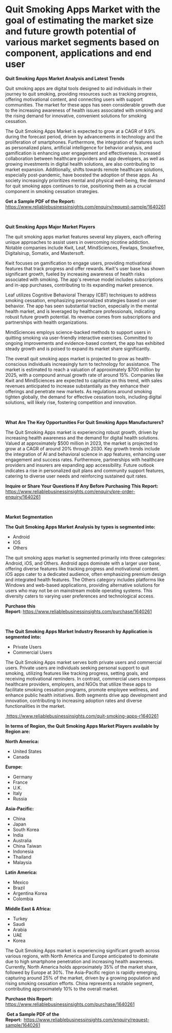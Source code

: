 <p><h1>Quit Smoking Apps Market with the goal of estimating the market size and future growth potential of various market segments based on component, applications and end user</h1></p><p><strong>Quit Smoking Apps Market Analysis and Latest Trends</strong></p>
<p><p>Quit smoking apps are digital tools designed to aid individuals in their journey to quit smoking, providing resources such as tracking progress, offering motivational content, and connecting users with support communities. The market for these apps has seen considerable growth due to the increasing awareness of health issues associated with smoking and the rising demand for innovative, convenient solutions for smoking cessation.</p><p>The Quit Smoking Apps Market is expected to grow at a CAGR of 9.9% during the forecast period, driven by advancements in technology and the proliferation of smartphones. Furthermore, the integration of features such as personalized plans, artificial intelligence for behavior analysis, and gamification is enhancing user engagement and effectiveness. Increased collaboration between healthcare providers and app developers, as well as growing investments in digital health solutions, are also contributing to market expansion. Additionally, shifts towards remote healthcare solutions, especially post-pandemic, have boosted the adoption of these apps. As society increasingly prioritizes mental and physical well-being, the demand for quit smoking apps continues to rise, positioning them as a crucial component in smoking cessation strategies.</p></p>
<p><strong>Get a Sample PDF of the Report:&nbsp;</strong> <a href="https://www.reliablebusinessinsights.com/enquiry/request-sample/1640261?utm_campaign=3101&utm_medium=2&utm_source=Github&utm_content=ia&utm_term=16042025&utm_id=quit-smoking-apps">https://www.reliablebusinessinsights.com/enquiry/request-sample/1640261</a></p>
<p>&nbsp;</p>
<p><strong>Quit Smoking Apps Major Market Players</strong></p>
<p><p>The quit smoking apps market features several key players, each offering unique approaches to assist users in overcoming nicotine addiction. Notable companies include Kwit, Leaf, MindSciences, Fewlaps, Smokefree, Digitalsirup, Somatix, and Mastersoft.</p><p>Kwit focuses on gamification to engage users, providing motivational features that track progress and offer rewards. Kwit's user base has shown significant growth, fueled by increasing awareness of health risks associated with smoking. The app's revenue model includes subscriptions and in-app purchases, contributing to its expanding market presence.</p><p>Leaf utilizes Cognitive Behavioral Therapy (CBT) techniques to address smoking cessation, emphasizing personalized strategies based on user behavior. The app has seen substantial traction, especially in the mental health market, and is leveraged by healthcare professionals, indicating robust future growth potential. Its revenue comes from subscriptions and partnerships with health organizations.</p><p>MindSciences employs science-backed methods to support users in quitting smoking via user-friendly interactive exercises. Committed to ongoing improvements and evidence-based content, the app has exhibited steady growth and is poised to expand its market share significantly.</p><p>The overall quit smoking apps market is projected to grow as health-conscious individuals increasingly turn to technology for assistance. The market is estimated to reach a valuation of approximately $700 million by 2025, with a compound annual growth rate of around 15%. Companies like Kwit and MindSciences are expected to capitalize on this trend, with sales revenues anticipated to increase substantially as they enhance their offerings and penetrate new markets. As regulations around smoking tighten globally, the demand for effective cessation tools, including digital solutions, will likely rise, fostering competition and innovation.</p></p>
<p>&nbsp;</p>
<p><strong>What Are The Key Opportunities For Quit Smoking Apps Manufacturers?</strong></p>
<p><p>The Quit Smoking Apps market is experiencing robust growth, driven by increasing health awareness and the demand for digital health solutions. Valued at approximately $500 million in 2023, the market is projected to grow at a CAGR of around 20% through 2030. Key growth trends include the integration of AI and behavioral science in app features, enhancing user engagement and success rates. Furthermore, partnerships with healthcare providers and insurers are expanding app accessibility. Future outlook indicates a rise in personalized quit plans and community support features, catering to diverse user needs and reinforcing sustained quit rates.</p></p>
<p><strong>Inquire or Share Your Questions If Any Before Purchasing This Report:</strong> <a href="https://www.reliablebusinessinsights.com/enquiry/pre-order-enquiry/1640261?utm_campaign=3101&utm_medium=2&utm_source=Github&utm_content=ia&utm_term=16042025&utm_id=quit-smoking-apps">https://www.reliablebusinessinsights.com/enquiry/pre-order-enquiry/1640261</a></p>
<p>&nbsp;</p>
<p><strong>Market Segmentation</strong></p>
<p><strong>The Quit Smoking Apps Market Analysis by types is segmented into:</strong></p>
<p><ul><li>Android</li><li>IOS</li><li>Others</li></ul></p>
<p><p>The quit smoking apps market is segmented primarily into three categories: Android, iOS, and Others. Android apps dominate with a larger user base, offering diverse features like tracking progress and motivational content. iOS apps cater to a dedicated audience, often emphasizing premium design and integrated health features. The Others category includes platforms like Windows and web-based applications, providing alternative solutions for users who may not be on mainstream mobile operating systems. This diversity caters to varying user preferences and technological access.</p></p>
<p><strong>Purchase this Report:&nbsp;</strong><a href="https://www.reliablebusinessinsights.com/purchase/1640261?utm_campaign=3101&utm_medium=2&utm_source=Github&utm_content=ia&utm_term=16042025&utm_id=quit-smoking-apps">https://www.reliablebusinessinsights.com/purchase/1640261</a></p>
<p>&nbsp;</p>
<p><strong>The Quit Smoking Apps Market Industry Research by Application is segmented into:</strong></p>
<p><ul><li>Private Users</li><li>Commercial Users</li></ul></p>
<p><p>The Quit Smoking Apps market serves both private users and commercial users. Private users are individuals seeking personal support to quit smoking, utilizing features like tracking progress, setting goals, and receiving motivational reminders. In contrast, commercial users encompass healthcare providers, employers, and NGOs that utilize these apps to facilitate smoking cessation programs, promote employee wellness, and enhance public health initiatives. Both segments drive app development and innovation, contributing to increasing adoption rates and diverse functionalities in the market.</p></p>
<p><a href="https://www.reliablebusinessinsights.com/quit-smoking-apps-r1640261?utm_campaign=3101&utm_medium=2&utm_source=Github&utm_content=ia&utm_term=16042025&utm_id=quit-smoking-apps">&nbsp;https://www.reliablebusinessinsights.com/quit-smoking-apps-r1640261</a></p>
<p><strong>In terms of Region, the Quit Smoking Apps Market Players available by Region are:</strong></p>
<p>
    <p> <strong> North America: </strong>
        <ul>
            <li>United States</li>
            <li>Canada</li>
        </ul>
        </p> 
    <p> <strong> Europe: </strong>
        <ul>
            <li>Germany</li>
            <li>France</li>
            <li>U.K.</li>
            <li>Italy</li>
            <li>Russia</li>
        </ul>
        </p> 
    <p> <strong> Asia-Pacific: </strong>
        <ul>
            <li>China</li>
            <li>Japan</li>
            <li>South Korea</li>
            <li>India</li>
            <li>Australia</li>
            <li>China Taiwan</li>
            <li>Indonesia</li>
            <li>Thailand</li>
            <li>Malaysia</li>
        </ul>
        </p> 
    <p> <strong> Latin America: </strong>
        <ul>
            <li>Mexico</li>
            <li>Brazil</li>
            <li>Argentina Korea</li>
            <li>Colombia</li>
        </ul>
        </p> 
    <p> <strong> Middle East & Africa: </strong>
        <ul>
            <li>Turkey</li>
            <li>Saudi</li>
            <li>Arabia</li>
            <li>UAE</li>
            <li>Korea</li>
        </ul>
    </p>
    </p>
<p><p>The Quit Smoking Apps market is experiencing significant growth across various regions, with North America and Europe anticipated to dominate due to high smartphone penetration and increasing health awareness. Currently, North America holds approximately 35% of the market share, followed by Europe at 30%. The Asia-Pacific region is rapidly emerging, capturing around 25% of the market, driven by a growing population and rising smoking cessation efforts. China represents a notable segment, contributing approximately 10% to the overall market.</p></p>
<p><strong>Purchase this Report: </strong><a href="https://www.reliablebusinessinsights.com/purchase/1640261?utm_campaign=3101&utm_medium=2&utm_source=Github&utm_content=ia&utm_term=16042025&utm_id=quit-smoking-apps">https://www.reliablebusinessinsights.com/purchase/1640261</a></p>
<p>&nbsp;<strong>Get a Sample PDF of the Report:&nbsp;&nbsp;</strong><a href="https://www.reliablebusinessinsights.com/enquiry/request-sample/1640261?utm_campaign=3101&utm_medium=2&utm_source=Github&utm_content=ia&utm_term=16042025&utm_id=quit-smoking-apps">https://www.reliablebusinessinsights.com/enquiry/request-sample/1640261</a></p>
<p><strong></strong></p>
<p><p></p><p></p><p></p></p>